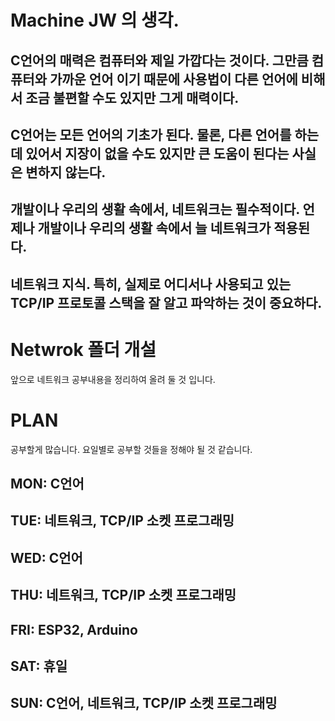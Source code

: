 # Machine JW 의 생각.
## C언어의 매력은 컴퓨터와 제일 가깝다는 것이다. 그만큼 컴퓨터와 가까운 언어 이기 때문에 사용법이 다른 언어에 비해서 조금 불편할 수도 있지만 그게 매력이다.
## C언어는 모든 언어의 기초가 된다. 물론, 다른 언어를 하는데 있어서 지장이 없을 수도 있지만 큰 도움이 된다는 사실은 변하지 않는다.
## 개발이나 우리의 생활 속에서, 네트워크는 필수적이다. 언제나 개발이나 우리의 생활 속에서 늘 네트워크가 적용된다.
## 네트워크 지식. 특히, 실제로 어디서나 사용되고 있는 TCP/IP 프로토콜 스택을 잘 알고 파악하는 것이 중요하다.

# Netwrok 폴더 개설
앞으로 네트워크 공부내용을 정리하여 올려 둘 것 입니다.

# PLAN
공부할게 많습니다. 요일별로 공부할 것들을 정해야 될 것 같습니다.


## MON: C언어
## TUE: 네트워크, TCP/IP 소켓 프로그래밍
## WED: C언어
## THU: 네트워크, TCP/IP 소켓 프로그래밍
## FRI: ESP32, Arduino
## SAT: 휴일
## SUN: C언어, 네트워크, TCP/IP 소켓 프로그래밍
